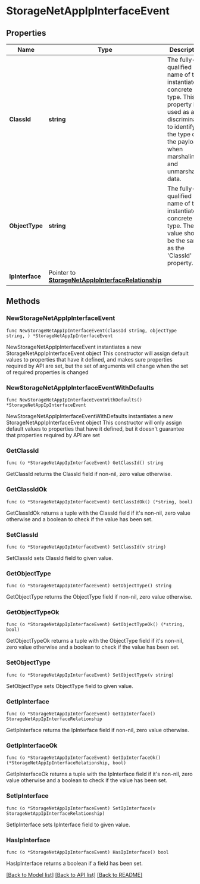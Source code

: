 # StorageNetAppIpInterfaceEvent

## Properties

Name | Type | Description | Notes
------------ | ------------- | ------------- | -------------
**ClassId** | **string** | The fully-qualified name of the instantiated, concrete type. This property is used as a discriminator to identify the type of the payload when marshaling and unmarshaling data. | [default to "storage.NetAppIpInterfaceEvent"]
**ObjectType** | **string** | The fully-qualified name of the instantiated, concrete type. The value should be the same as the &#39;ClassId&#39; property. | [default to "storage.NetAppIpInterfaceEvent"]
**IpInterface** | Pointer to [**StorageNetAppIpInterfaceRelationship**](storage.NetAppIpInterface.Relationship.md) |  | [optional] 

## Methods

### NewStorageNetAppIpInterfaceEvent

`func NewStorageNetAppIpInterfaceEvent(classId string, objectType string, ) *StorageNetAppIpInterfaceEvent`

NewStorageNetAppIpInterfaceEvent instantiates a new StorageNetAppIpInterfaceEvent object
This constructor will assign default values to properties that have it defined,
and makes sure properties required by API are set, but the set of arguments
will change when the set of required properties is changed

### NewStorageNetAppIpInterfaceEventWithDefaults

`func NewStorageNetAppIpInterfaceEventWithDefaults() *StorageNetAppIpInterfaceEvent`

NewStorageNetAppIpInterfaceEventWithDefaults instantiates a new StorageNetAppIpInterfaceEvent object
This constructor will only assign default values to properties that have it defined,
but it doesn't guarantee that properties required by API are set

### GetClassId

`func (o *StorageNetAppIpInterfaceEvent) GetClassId() string`

GetClassId returns the ClassId field if non-nil, zero value otherwise.

### GetClassIdOk

`func (o *StorageNetAppIpInterfaceEvent) GetClassIdOk() (*string, bool)`

GetClassIdOk returns a tuple with the ClassId field if it's non-nil, zero value otherwise
and a boolean to check if the value has been set.

### SetClassId

`func (o *StorageNetAppIpInterfaceEvent) SetClassId(v string)`

SetClassId sets ClassId field to given value.


### GetObjectType

`func (o *StorageNetAppIpInterfaceEvent) GetObjectType() string`

GetObjectType returns the ObjectType field if non-nil, zero value otherwise.

### GetObjectTypeOk

`func (o *StorageNetAppIpInterfaceEvent) GetObjectTypeOk() (*string, bool)`

GetObjectTypeOk returns a tuple with the ObjectType field if it's non-nil, zero value otherwise
and a boolean to check if the value has been set.

### SetObjectType

`func (o *StorageNetAppIpInterfaceEvent) SetObjectType(v string)`

SetObjectType sets ObjectType field to given value.


### GetIpInterface

`func (o *StorageNetAppIpInterfaceEvent) GetIpInterface() StorageNetAppIpInterfaceRelationship`

GetIpInterface returns the IpInterface field if non-nil, zero value otherwise.

### GetIpInterfaceOk

`func (o *StorageNetAppIpInterfaceEvent) GetIpInterfaceOk() (*StorageNetAppIpInterfaceRelationship, bool)`

GetIpInterfaceOk returns a tuple with the IpInterface field if it's non-nil, zero value otherwise
and a boolean to check if the value has been set.

### SetIpInterface

`func (o *StorageNetAppIpInterfaceEvent) SetIpInterface(v StorageNetAppIpInterfaceRelationship)`

SetIpInterface sets IpInterface field to given value.

### HasIpInterface

`func (o *StorageNetAppIpInterfaceEvent) HasIpInterface() bool`

HasIpInterface returns a boolean if a field has been set.


[[Back to Model list]](../README.md#documentation-for-models) [[Back to API list]](../README.md#documentation-for-api-endpoints) [[Back to README]](../README.md)


